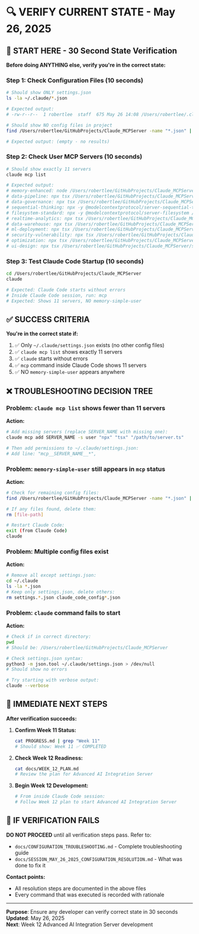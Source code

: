 # 🔍 VERIFY CURRENT STATE - May 26, 2025

## 🚨 START HERE - 30 Second State Verification

**Before doing ANYTHING else, verify you're in the correct state:**

### Step 1: Check Configuration Files (10 seconds)
```bash
# Should show ONLY settings.json
ls -la ~/.claude/*.json

# Expected output:
# -rw-r--r--  1 robertlee  staff  675 May 26 14:08 /Users/robertlee/.claude/settings.json

# Should show NO config files in project
find /Users/robertlee/GitHubProjects/Claude_MCPServer -name "*.json" | grep -E "(config|mcp)" | head -5

# Expected output: (empty - no results)
```

### Step 2: Check User MCP Servers (10 seconds)
```bash
# Should show exactly 11 servers
claude mcp list

# Expected output:
# memory-enhanced: node /Users/robertlee/GitHubProjects/Claude_MCPServer/mcp/memory/enhanced-server-stdio.js
# data-pipeline: npx tsx /Users/robertlee/GitHubProjects/Claude_MCPServer/servers/data-analytics/src/data-pipeline.ts
# data-governance: npx tsx /Users/robertlee/GitHubProjects/Claude_MCPServer/servers/data-analytics/src/data-governance.ts
# sequential-thinking: npx -y @modelcontextprotocol/server-sequential-thinking
# filesystem-standard: npx -y @modelcontextprotocol/server-filesystem /Users/robertlee
# realtime-analytics: npx tsx /Users/robertlee/GitHubProjects/Claude_MCPServer/servers/data-analytics/src/realtime-analytics.ts
# data-warehouse: npx tsx /Users/robertlee/GitHubProjects/Claude_MCPServer/servers/data-analytics/src/data-warehouse.ts
# ml-deployment: npx tsx /Users/robertlee/GitHubProjects/Claude_MCPServer/servers/data-analytics/src/ml-deployment.ts
# security-vulnerability: npx tsx /Users/robertlee/GitHubProjects/Claude_MCPServer/servers/security-vulnerability/src/security-vulnerability.ts
# optimization: npx tsx /Users/robertlee/GitHubProjects/Claude_MCPServer/servers/optimization/src/optimization.ts
# ui-design: npx tsx /Users/robertlee/GitHubProjects/Claude_MCPServer/servers/ui-design/src/ui-design.ts
```

### Step 3: Test Claude Code Startup (10 seconds)
```bash
cd /Users/robertlee/GitHubProjects/Claude_MCPServer
claude

# Expected: Claude Code starts without errors
# Inside Claude Code session, run: mcp
# Expected: Shows 11 servers, NO memory-simple-user
```

## ✅ SUCCESS CRITERIA

**You're in the correct state if:**
1. ✅ Only `~/.claude/settings.json` exists (no other config files)
2. ✅ `claude mcp list` shows exactly 11 servers
3. ✅ `claude` starts without errors
4. ✅ `mcp` command inside Claude Code shows 11 servers
5. ✅ NO `memory-simple-user` appears anywhere

## ❌ TROUBLESHOOTING DECISION TREE

### Problem: `claude mcp list` shows fewer than 11 servers
**Action:**
```bash
# Add missing servers (replace SERVER_NAME with missing one):
claude mcp add SERVER_NAME -s user "npx" "tsx" "/path/to/server.ts"

# Then add permissions to ~/.claude/settings.json:
# Add line: "mcp__SERVER_NAME__*",
```

### Problem: `memory-simple-user` still appears in `mcp` status
**Action:**
```bash
# Check for remaining config files:
find /Users/robertlee/GitHubProjects/Claude_MCPServer -name "*.json" | xargs grep -l "memory-simple" 2>/dev/null

# If any files found, delete them:
rm [file-path]

# Restart Claude Code:
exit (from Claude Code)
claude
```

### Problem: Multiple config files exist
**Action:**
```bash
# Remove all except settings.json:
cd ~/.claude
ls -la *.json
# Keep only settings.json, delete others:
rm settings.*.json claude_code_config*.json
```

### Problem: `claude` command fails to start
**Action:**
```bash
# Check if in correct directory:
pwd
# Should be: /Users/robertlee/GitHubProjects/Claude_MCPServer

# Check settings.json syntax:
python3 -m json.tool ~/.claude/settings.json > /dev/null
# Should show no errors

# Try starting with verbose output:
claude --verbose
```

## 🎯 IMMEDIATE NEXT STEPS

**After verification succeeds:**

1. **Confirm Week 11 Status:**
   ```bash
   cat PROGRESS.md | grep "Week 11"
   # Should show: Week 11 ✅ COMPLETED
   ```

2. **Check Week 12 Readiness:**
   ```bash
   cat docs/WEEK_12_PLAN.md
   # Review the plan for Advanced AI Integration Server
   ```

3. **Begin Week 12 Development:**
   ```bash
   # From inside Claude Code session:
   # Follow Week 12 plan to start Advanced AI Integration Server
   ```

## 🚨 IF VERIFICATION FAILS

**DO NOT PROCEED** until all verification steps pass. Refer to:
- `docs/CONFIGURATION_TROUBLESHOOTING.md` - Complete troubleshooting guide
- `docs/SESSION_MAY_26_2025_CONFIGURATION_RESOLUTION.md` - What was done to fix it

**Contact points:**
- All resolution steps are documented in the above files
- Every command that was executed is recorded with rationale

---

**Purpose**: Ensure any developer can verify correct state in 30 seconds  
**Updated**: May 26, 2025  
**Next**: Week 12 Advanced AI Integration Server development